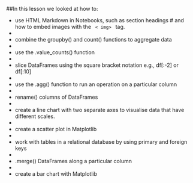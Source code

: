 ##In this lesson we looked at how to:

* use HTML Markdown in Notebooks, such as section headings # and how to embed images with the <code> < img>  </code> tag.
* 
* combine the groupby() and count() functions to aggregate data
* 
* use the .value_counts() function
* 
* slice DataFrames using the square bracket notation e.g., df[:-2] or df[:10]
* 
* use the .agg() function to run an operation on a particular column
* 
* rename() columns of DataFrames
* 
* create a line chart with two separate axes to visualise data that have different scales.
* 
* create a scatter plot in Matplotlib
* 
* work with tables in a relational database by using primary and foreign keys
* 
* .merge() DataFrames along a particular column
* 
* create a bar chart with Matplotlib